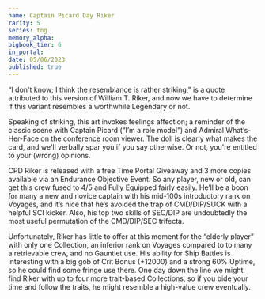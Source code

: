 ```yaml
---
name: Captain Picard Day Riker
rarity: 5
series: tng
memory_alpha:
bigbook_tier: 6
in_portal:
date: 05/06/2023
published: true
---
```


“I don't know; I think the resemblance is rather striking,” is a quote attributed to this version of William T. Riker, and now we have to determine if this variant resembles a worthwhile Legendary or not.

Speaking of striking, this art invokes feelings affection; a reminder of the classic scene with Captain Picard (“I’m a role model”) and Admiral What’s-Her-Face on the conference room viewer. The doll is clearly what makes the card, and we'll verbally spar you if you say otherwise. Or not, you're entitled to your (wrong) opinions.

CPD Riker is released with a free Time Portal Giveaway and 3 more copies available via an Endurance Objective Event. So any player, new or old, can get this crew fused to 4/5 and Fully Equipped fairly easily. He’ll be a boon for many a new and novice captain with his mid-100s introductory rank on Voyages, and it’s nice that he’s avoided the trap of CMD/DIP/SUCK with a helpful SCI kicker. Also, his top two skills of SEC/DIP are undoubtedly the most useful permutation of the CMD/DIP/SEC trifecta.

Unfortunately, Riker has little to offer at this moment for the “elderly player” with only one Collection, an inferior rank on Voyages compared to to many a retrievable crew, and no Gauntlet use. His ability for Ship Battles is interesting with a big gob of Crit Bonus (+12000) and a strong 60% Uptime, so he could find some fringe use there. One day down the line we might find Riker with up to four more trait-based Collections, so if you bide your time and follow the traits, he might resemble a high-value crew eventually.
